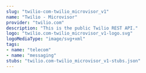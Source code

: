 ```yaml
---
slug: "twilio-com-twilio_microvisor_v1"
name: "Twilio - Microvisor"
provider: "twilio.com"
description: "This is the public Twilio REST API."
logo: "twilio.com-twilio_microvisor_v1-logo.svg"
logoMediaType: "image/svg+xml"
tags:
- name: "telecom"
- name: "messaging"
stubs: "twilio.com-twilio_microvisor_v1-stubs.json"
---
```

